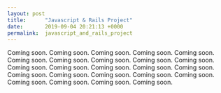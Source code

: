 ```yaml
---
layout: post
title:      "Javascript & Rails Project"
date:       2019-09-04 20:21:13 +0000
permalink:  javascript_and_rails_project
---
```



Coming soon.
Coming soon.
Coming soon.
Coming soon.
Coming soon.
Coming soon.
Coming soon.
Coming soon.
Coming soon.
Coming soon.
Coming soon.
Coming soon.
Coming soon.
Coming soon.
Coming soon.
Coming soon.
Coming soon.
Coming soon.
Coming soon.
Coming soon.
Coming soon.
Coming soon.
Coming soon.
Coming soon.

